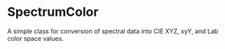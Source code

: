 # SpectrumColor
A simple class for conversion of spectral data into CIE XYZ, xyY, and Lab color space values.
